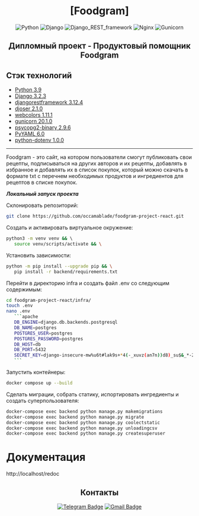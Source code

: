  <div align=center>

# [Foodgram]


![Python](https://img.shields.io/badge/Python-3.9.10-blue)
![Django](https://img.shields.io/badge/Django-3.2.16-blue)
![Django_REST_framework](https://img.shields.io/badge/Django_REST_framework-3.12.4-blue)
![Nginx](https://img.shields.io/badge/Nginx-1.18.0-blue)
![Gunicorn](https://img.shields.io/badge/Gunicorn-20.1.0-blue)
## Дипломный проект - Продуктовый помощник Foodgram

</div>

## **Стэк технологий**

* [Python 3.9](https://www.python.org/downloads/)
* [Django 3.2.3](https://www.djangoproject.com/download/)
* [djangorestframework 3.12.4](https://pypi.org/project/djangorestframework/#files)
* [djoser 2.1.0](https://pypi.org/project/djoser/#files)
* [webcolors 1.11.1](https://pypi.org/project/webcolors/1.11.1/)
* [gunicorn 20.1.0](https://pypi.org/project/gunicorn/20.1.0/)
* [psycopg2-binary 2.9.6](https://pypi.org/project/psycopg2-binary/#files)
* [PyYAML 6.0](https://pypi.org/project/PyYAML/)
* [python-dotenv 1.0.0](https://pypi.org/project/python-dotenv/)

---

 Foodgram - это сайт, на котором пользователи смогут публиковать свои рецепты, подписываться на других авторов и их рецепты,
 добавлять в избранное и добавлять их в список покупок, который можно скачать в формате txt с перечнем необходимых продуктов и 
 ингредиентов для рецептов в списке покупок.
 
 ***Локальный запуск проекта***

Склонировать репозиторий:
 ```bash
git clone https://github.com/occamablade/foodgram-project-react.git
 ```
Создать и активировать виртуальное окружение:
 ```bash
python3 -m venv venv && \ 
    source venv/scripts/activate && \
 ```
Установить зависимости:
 ```bash
python -m pip install --upgrade pip && \
    pip install -r backend/requirements.txt
 ```
Перейти в директорию infra и создать файл .env со следующим содержимым:
 ```bash
cd foodgram-project-react/infra/
touch .env
nano .env
    ```apache
    DB_ENGINE=django.db.backends.postgresql
    DB_NAME=postgres
    POSTGRES_USER=postgres
    POSTGRES_PASSWORD=postgres
    DB_HOST=db
    DB_PORT=5432
    SECRET_KEY=django-insecure-mw%u6t#lak9s+*4(-_xuvz(an7n))d8)_su$&_*-2r^7s_$4dy
    ```
 ```
Запустить контейнеры:
```bash
docker compose up --build
```
Сделать миграции, собрать статику, испортировать ингредиенты и создать суперпользователя:
```bash
docker-compose exec backend python manage.py makemigrations
docker-compose exec backend python manage.py migrate
docker-compose exec backend python manage.py coolectstatic
docker-compose exec backend python manage.py unloadingcsv
docker-compose exec backend python manage.py createsuperuser
```
# Документация
http://localhost/redoc

<div align=center>

## Контакты

[![Telegram Badge](https://img.shields.io/badge/-vanyshqa-blue?style=social&logo=telegram&link=https://t.me/vanyshqa)](https://t.me/vanyshqa) [![Gmail Badge](https://img.shields.io/badge/-bezborodnikov18@gmail.com-c14438?style=flat&logo=Gmail&logoColor=white&link=mailto:bezborodnikov18@gmail.com)](mailto:bezborodnikov18@gmail.com)

</div>
